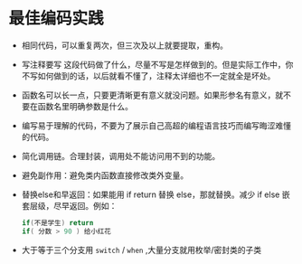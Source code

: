 # 最佳编码实践

- 相同代码，可以重复两次，但三次及以上就要提取，重构。
- 写注释要写 这段代码做了什么，尽量不写是怎样做到的。但是实际工作中，你不写如何做到的话，以后就看不懂了，注释太详细也不一定就全是坏处。
- 函数名可以长一点，只要更清晰更有意义就没问题。如果形参名有意义，就不要在函数名里明确参数是什么。
- 编写易于理解的代码，不要为了展示自己高超的编程语言技巧而编写晦涩难懂的代码。
- 简化调用链。合理封装，调用处不能访问用不到的功能。
- 避免副作用：避免类内函数直接修改类外变量。
- 替换else和早返回：如果能用 if return 替换 else，那就替换。减少 if else 嵌套层级，尽早返回。例如：

    ```kotlin
    if(不是学生) return
    if( 分数 > 90 ) 给小红花
    ```

- 大于等于三个分支用 `switch` / `when` ,大量分支就用枚举/密封类的子类
